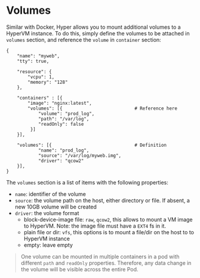 # Volumes

Similar with Docker, Hyper allows you to mount additional volumes to a HyperVM instance. To do this, simply define the volumes to be attached in `volumes` section, and reference the `volume` in `container` section:

    {
        "name": "myweb",
        "tty": true,

        "resource": {
            "vcpu": 1,
            "memory": "128"
        },

        "containers" : [{
            "image": "nginx:latest",
            "volumes": [{                           # Reference here
                "volume": "prod_log",
                "path": "/var/log",
                "readOnly": false
             }]
        }],

    	"volumes": [{                               # Definition
                "name": "prod_log",
                "source": "/var/log/myweb.img",
                "driver": "qcow2"
    	}],
    }


The `volumes` section is a list of items with the following properties:

- `name`: identifier of the volume
- `source`: the volume path on the host, either directory or file. If absent, a new 10GB volume will be created
- `driver`: the volume format
  - block-device-image file: `raw`, `qcow2`, this allows to mount a VM image to HyperVM. Note: the image file must have a `EXT4` fs in it.
  - plain file or dir: `vfs`, this options is to mount a file/dir on the host to to HyperVM instance
  - empty: leave empty

> One volume can be mounted in multiple containers in a pod with different `path` and `readOnly` properties. Therefore, any data change in the volume will be visible across the entire Pod.
